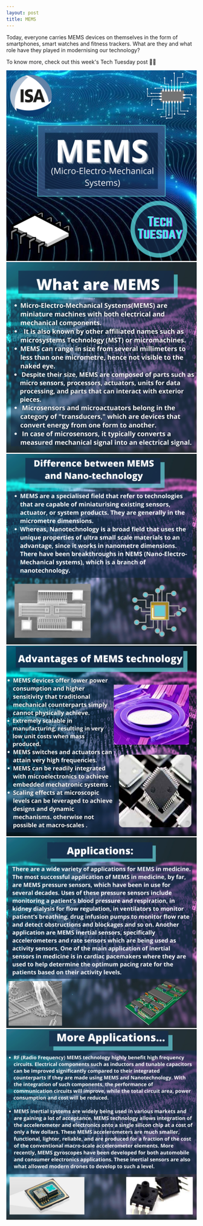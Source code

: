 ```yaml
---
layout: post
title: MEMS
---
```

<p>Today, everyone carries MEMS devices on themselves in the form of smartphones, smart watches and fitness trackers. What are they and what role have they played in modernising our technology?<p/>
<p>To know more, check out this week's Tech Tuesday post 💫✨<p/>

<img src="/images/tech-tuesdays-content/ELE/MEMS/1.png" alt="mems 1">
<img src="/images/tech-tuesdays-content/ELE/MEMS/2.png" alt="mems 2">
<img src="/images/tech-tuesdays-content/ELE/MEMS/3.png" alt="mems 3">
<img src="/images/tech-tuesdays-content/ELE/MEMS/4.png" alt="mems 4">
<img src="/images/tech-tuesdays-content/ELE/MEMS/5.png" alt="mems 5">
<img src="/images/tech-tuesdays-content/ELE/MEMS/6.png" alt="mems 6">
